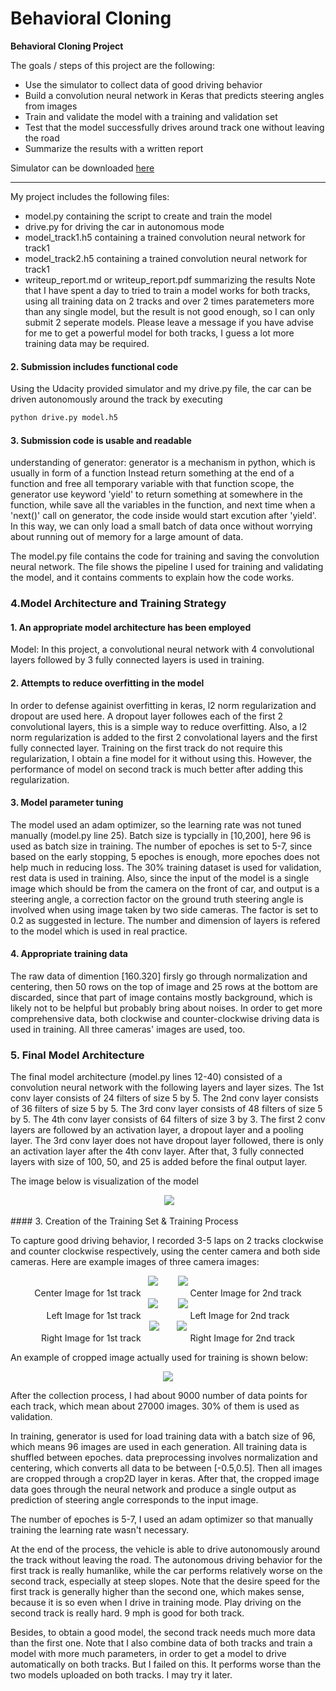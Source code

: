 # **Behavioral Cloning** 


**Behavioral Cloning Project**

The goals / steps of this project are the following:
* Use the simulator to collect data of good driving behavior
* Build a convolution neural network in Keras that predicts steering angles from images
* Train and validate the model with a training and validation set
* Test that the model successfully drives around track one without leaving the road
* Summarize the results with a written report

Simulator can be downloaded <a href="https://d17h27t6h515a5.cloudfront.net/topher/2017/February/58ae4594_mac-sim.app/mac-sim.app.zip">here</a>

[//]: # (Image References)

[image1]: ./image/center_track1.jpg "center_track1 "
[image2]: ./image/left_track1.jpg "left_track1"
[image3]: ./image/right_track1.jpg "right_track1"
[image4]: ./image/center_track2.jpg "center_track2"
[image5]: ./image/left_track2.jpg "left_track2"
[image6]: ./image/right_track2.jpg "right_track2"
[image7]: ./image/center_track2_crop.jpg "cropped center_track2"

---

My project includes the following files:
* model.py containing the script to create and train the model
* drive.py for driving the car in autonomous mode
* model_track1.h5 containing a trained convolution neural network for track1
* model_track2.h5 containing a trained convolution neural network for track1
* writeup_report.md or writeup_report.pdf summarizing the results
Note that I have spent a day to tried to train a model works for both tracks, using all training data on 2 tracks and over 2 times paratemeters more than any single model, but the result is not good enough, so I can only submit 2 seperate models. Please leave a message if you have advise for me to get a powerful model for both tracks, I guess a lot more training data may be required.

#### 2. Submission includes functional code
Using the Udacity provided simulator and my drive.py file, the car can be driven autonomously around the track by executing 
```sh
python drive.py model.h5
```

#### 3. Submission code is usable and readable

understanding of generator:
generator is a mechanism in python, which is usually in form of a function Instead return something at the end of a function and free all temporary variable with that function scope, the generator use keyword 'yield' to return something at somewhere in the function, while save all the variables in the function, and next time when a 'next()' call on generator, the code inside would start excution after 'yield'. 
In this way, we can only load a small batch of data once without worrying about running out of memory for a large amount of data.

The model.py file contains the code for training and saving the convolution neural network. The file shows the pipeline I used for training and validating the model, and it contains comments to explain how the code works.

### 4.Model Architecture and Training Strategy

#### 1. An appropriate model architecture has been employed
Model: In this project, a convolutional neural network with 4 convolutional layers followed by 3 fully connected layers is used in training. 

#### 2. Attempts to reduce overfitting in the model
In order to defense againist overfitting in keras, l2 norm regularization and dropout are used here. 
A dropout layer followes each of the first 2 convolutional layers, this is a simple way to reduce overfitting.
Also, a l2 norm regularization is added to the first 2 convolational layers and the first fully connected layer. Training on the first track do not require this regularization, I obtain a fine model for it without using this. However, the performance of model on second track is much better after adding this regularization.


#### 3. Model parameter tuning
The model used an adam optimizer, so the learning rate was not tuned manually (model.py line 25).
Batch size is typcially in [10,200], here 96 is used as batch size in training. 
The number of epoches is set to 5-7, since based on the early stopping, 5 epoches is enough, more epoches does not help much in reducing loss. 
The 30% training dataset is used for validation, rest data is used in training. 
Also, since the input of the model is a single image which should be from the camera on the front of car, and output is a steering angle, a correction factor on the ground truth steering angle is involved when using image taken by two side cameras. The factor is set to 0.2 as suggested in lecture.
The number and dimension of layers is refered to the model which is used in real practice. 

#### 4. Appropriate training data
The raw data of dimention [160.320] firsly go through normalization and centering, then 50 rows on the top of image and 25 rows at the bottom are discarded, since that part of image contains mostly background, which is likely not to be helpful but probably bring about noises. 
In order to get more comprehensive data, both clockwise and counter-clockwise driving data is used in training. All three cameras' images are used, too. 


### 5. Final Model Architecture

The final model architecture (model.py lines 12-40) consisted of a convolution neural network with the following layers and layer sizes.
The 1st conv layer consists of 24 filters of size 5 by 5.
The 2nd conv layer consists of 36 filters of size 5 by 5.
The 3rd conv layer consists of 48 filters of size 5 by 5.
The 4th conv layer consists of 64 filters of size 3 by 3.
The first 2 conv layers are followed by an activation layer, a dropout layer and a pooling layer. The 3rd conv layer does not have dropout layer followed, there is only an activation layer after the 4th conv layer.
After that, 3 fully connected layers with size of 100, 50, and 25 is added before the final output layer. 

The image below is visualization of the model
<p align="center">
  <img src="./image/model.png">
</p>
#### 3. Creation of the Training Set & Training Process

To capture good driving behavior, I recorded 3-5 laps on 2 tracks clockwise and counter clockwise respectively, using the center camera and both side cameras. Here are example images of three camera images:

<p align="center">
<img src = "./image/center_track1.jpg">    &nbsp;&nbsp;&nbsp;&nbsp;&nbsp;&nbsp; <img src = "./image/center_track2.jpg"> <br />
Center Image for 1st track   &nbsp;&nbsp;&nbsp;&nbsp;&nbsp;&nbsp;&nbsp;&nbsp;&nbsp;&nbsp;&nbsp;&nbsp;&nbsp;&nbsp;&nbsp;&nbsp;&nbsp;&nbsp;  Center Image for 2nd track  <br />
<img src = "./image/left_track1.jpg">   &nbsp;&nbsp;&nbsp;&nbsp;&nbsp;&nbsp; <img src = "./image/left_track2.jpg">    <br />
Left Image for 1st track    &nbsp;&nbsp;&nbsp;&nbsp;&nbsp;&nbsp;&nbsp;&nbsp;&nbsp;&nbsp;&nbsp;&nbsp;&nbsp;&nbsp;&nbsp;&nbsp;&nbsp;&nbsp;  Left Image for 2nd track  <br />
<img src = "./image/right_track1.jpg">    &nbsp;&nbsp;&nbsp;&nbsp;&nbsp;&nbsp;<img src = "./image/right_track2.jpg">  <br />
Right Image for 1st track   &nbsp;&nbsp;&nbsp;&nbsp;&nbsp;&nbsp;&nbsp;&nbsp;&nbsp;&nbsp;&nbsp;&nbsp;&nbsp;&nbsp;&nbsp;&nbsp;&nbsp;&nbsp;  Right Image for 2nd track  <br />
</p>

<!-- I then recorded the vehicle recovering from the left side and right sides of the road back to center so that the vehicle would learn to .... These images show what a recovery looks like starting from ... : -->
An example of cropped image actually used for training is shown below: 
<p align="center">
  <img src="./image/center_track2_crop.jpg">
</p>

After the collection process, I had about 9000 number of data points for each track, which mean about 27000 images. 30% of them is used as validation.

In training, generator is used for load training data with a batch size of 96, which means 96 images are used in each generation. All training data is shuffled between epoches. 
data preprocessing involves normalization and centering, which converts all data to be between [-0.5,0.5].
Then all images are cropped through a crop2D layer in keras.
After that, the cropped image data goes through the neural network and produce a single output as prediction of steering angle corresponds to the input image.

The number of epoches is 5-7, I used an adam optimizer so that manually training the learning rate wasn't necessary.


At the end of the process, the vehicle is able to drive autonomously around the track without leaving the road. The autonomous driving behavior for the first track is really humanlike, while the car performs relatively worse on the second track, especially at steep slopes. 
Note that the desire speed for the first track is generally higher than the second one, which makes sense, because it is so even when I drive in training mode. Play driving on the second track is really hard. 9 mph is good for both track. 

Besides, to obtain a good model, the second track needs much more data than the first one. Note that I also combine data of both tracks and train a model with more much parameters, in order to get a model to drive automatically on both tracks. But I failed on this. It performs worse than the two models uploaded on both tracks. I may try it later.

